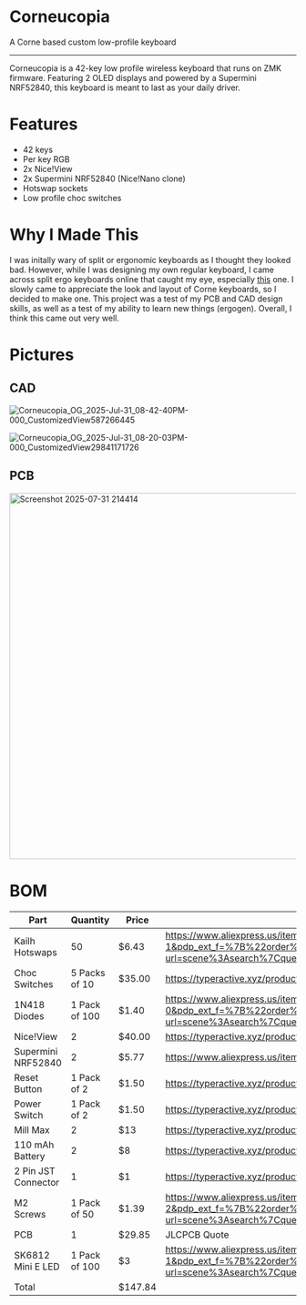 # Corneucopia
A Corne based custom low-profile keyboard 

---

Corneucopia is a 42-key low profile wireless keyboard that runs on ZMK firmware. Featuring 2 OLED displays and powered by a Supermini NRF52840, this keyboard is meant to last as your daily driver. 

# Features
- 42 keys
- Per key RGB
- 2x Nice!View
- 2x Supermini NRF52840 (Nice!Nano clone)
- Hotswap sockets
- Low profile choc switches

# Why I Made This
I was initally wary of split or ergonomic keyboards as I thought they looked bad. However, while I was designing my own regular keyboard, I came across split ergo keyboards online that caught my eye, especially [this](https://www.etsy.com/listing/1337908749/ready-to-use-crkbd-corne-keyboard-v301) one. I slowly came to appreciate the look and layout of Corne keyboards, so I decided to make one. This project was a test of my PCB and CAD design skills, as well as a test of my ability to learn new things (ergogen). Overall, I think this came out very well.

# Pictures
## CAD
![Corneucopia_OG_2025-Jul-31_08-42-40PM-000_CustomizedView587266445](https://github.com/user-attachments/assets/00817c91-02a7-4aa3-aeba-b2a980656d4d)

![Corneucopia_OG_2025-Jul-31_08-20-03PM-000_CustomizedView29841171726](https://github.com/user-attachments/assets/7c49635e-f6fd-4602-b999-16454fc14ec6)

## PCB
<img width="1317" height="643" alt="Screenshot 2025-07-31 214414" src="https://github.com/user-attachments/assets/4e5eb38a-6b01-4ca8-8f80-f56070fb948b" />


# BOM
| Part                | Quantity      | Price   | Link                                                                                                                                                                                                                                                                                                                                                                                                                                                                                  |
|---------------------|---------------|---------|---------------------------------------------------------------------------------------------------------------------------------------------------------------------------------------------------------------------------------------------------------------------------------------------------------------------------------------------------------------------------------------------------------------------------------------------------------------------------------------|
| Kailh Hotswaps      | 50            | $6.43   | https://www.aliexpress.us/item/3256803389452947.html?spm=a2g0o.productlist.main.2.2d58wPyBwPyBEt&algo_pvid=5397cf1b-89b0-42d8-931c-bb6690c660d2&algo_exp_id=5397cf1b-89b0-42d8-931c-bb6690c660d2-1&pdp_ext_f=%7B%22order%22%3A%22345%22%2C%22eval%22%3A%221%22%7D&pdp_npi=4%40dis%21USD%216.43%216.43%21%21%216.43%216.43%21%402103244617540148867196355e4149%2112000036729252546%21sea%21US%216238534509%21X&curPageLogUid=3XqgRROVGzzZ&utparam-url=scene%3Asearch%7Cquery_from%3A   |
| Choc Switches       | 5 Packs of 10 | $35.00  | https://typeractive.xyz/products/choc-switches?variant=46024772387047                                                                                                                                                                                                                                                                                                                                                                                                                 |
| 1N418 Diodes        | 1 Pack of 100 | $1.40   | https://www.aliexpress.us/item/3256806137153769.html?spm=a2g0o.productlist.main.1.145669f2x3hJ9l&algo_pvid=26801ca0-fa57-43dc-bef8-9addec3b9d2b&algo_exp_id=26801ca0-fa57-43dc-bef8-9addec3b9d2b-0&pdp_ext_f=%7B%22order%22%3A%22395%22%2C%22eval%22%3A%221%22%7D&pdp_npi=4%40dis%21USD%211.40%211.40%21%21%2110.01%2110.01%21%40210312d517540153367636770eae10%2112000041342157154%21sea%21US%216238534509%21X&curPageLogUid=Ny6g9i4BYw4L&utparam-url=scene%3Asearch%7Cquery_from%3A |
| Nice!View           | 2             | $40.00  | https://typeractive.xyz/products/nice-view                                                                                                                                                                                                                                                                                                                                                                                                                                            |
| Supermini NRF52840  | 2             | $5.77   | https://www.aliexpress.us/item/3256807552571798.html?gatewayAdapt=glo2usa4itemAdapt#nav-description                                                                                                                                                                                                                                                                                                                                                                                   |
| Reset Button        | 1 Pack of 2   | $1.50   | https://typeractive.xyz/products/reset-button                                                                                                                                                                                                                                                                                                                                                                                                                                         |
| Power Switch        | 1 Pack of 2   | $1.50   | https://typeractive.xyz/products/power-switch                                                                                                                                                                                                                                                                                                                                                                                                                                         |
| Mill Max            | 2             | $13     | https://typeractive.xyz/products/machine-sockets-and-pins                                                                                                                                                                                                                                                                                                                                                                                                                             |
| 110 mAh Battery     | 2             | $8      | https://typeractive.xyz/products/lithium-battery-110mah                                                                                                                                                                                                                                                                                                                                                                                                                               |
| 2 Pin JST Connector | 1             | $1      | https://typeractive.xyz/products/battery-jack                                                                                                                                                                                                                                                                                                                                                                                                                                         |
| M2 Screws           | 1 Pack of 50  | $1.39   | https://www.aliexpress.us/item/3256804883804669.html?spm=a2g0o.productlist.main.3.676d4a04puFjcK&algo_pvid=5e3e1c98-a0c4-41b2-8421-3b391eda04d1&algo_exp_id=5e3e1c98-a0c4-41b2-8421-3b391eda04d1-2&pdp_ext_f=%7B%22order%22%3A%228174%22%2C%22eval%22%3A%221%22%7D&pdp_npi=4%40dis%21USD%211.39%211.39%21%21%211.39%211.39%21%402103146f17540168510077312e23ad%2112000031519353259%21sea%21US%216238534509%21X&curPageLogUid=0PSBLs6x4RdT&utparam-url=scene%3Asearch%7Cquery_from%3A  |
| PCB                 | 1             | $29.85  | JLCPCB Quote                                                                                                                                                                                                                                                                                                                                                                                                                                                                          |
| SK6812 Mini E LED   | 1 Pack of 100 | $3      | https://www.aliexpress.us/item/3256802678755423.html?spm=a2g0o.productlist.main.2.27821d099KdCZl&algo_pvid=7249bb9b-f5c3-48bb-bc3a-09065b37749b&algo_exp_id=7249bb9b-f5c3-48bb-bc3a-09065b37749b-1&pdp_ext_f=%7B%22order%22%3A%2241%22%2C%22eval%22%3A%221%22%7D&pdp_npi=4%40dis%21USD%213.00%213.00%21%21%213.00%213.00%21%402103244617540165427321188e4179%2112000047195883401%21sea%21US%216238534509%21X&curPageLogUid=4d6uXghCzMX0&utparam-url=scene%3Asearch%7Cquery_from%3A    |
| Total               |               | $147.84 |                                                                                                                                                                                                                                                                                                                                                                                                                                                                                       |
